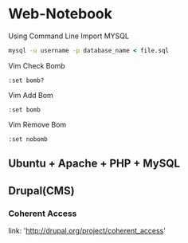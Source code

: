 # Web-Notebook
Using Command Line Import MYSQL

```cmd
mysql -u username -p database_name < file.sql
```
Vim Check Bomb

```vim
:set bomb?
```

Vim Add Bom

```vim
:set bomb
```

Vim Remove Bom

```vim
:set nobomb
```

## Ubuntu + Apache + PHP + MySQL

## Drupal(CMS)


### Coherent Access
link: 'http://drupal.org/project/coherent_access'
